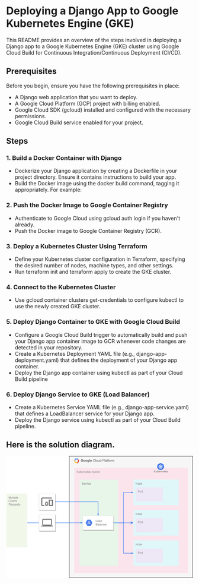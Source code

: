 # Deploying a Django App to Google Kubernetes Engine (GKE)

This README provides an overview of the steps involved in deploying a Django app to a Google Kubernetes Engine (GKE) cluster using Google Cloud Build for Continuous Integration/Continuous Deployment (CI/CD).

## Prerequisites
Before you begin, ensure you have the following prerequisites in place:

- A Django web application that you want to deploy.
- A Google Cloud Platform (GCP) project with billing enabled.
- Google Cloud SDK (gcloud) installed and configured with the necessary permissions.
- Google Cloud Build service enabled for your project.

## Steps
### 1. Build a Docker Container with Django
   -  Dockerize your Django application by creating a Dockerfile in your project directory. Ensure it contains instructions to build your app.
   - Build the Docker image using the docker build command, tagging it appropriately. For example:


### 2. Push the Docker Image to Google Container Registry
   - Authenticate to Google Cloud using gcloud auth login if you haven't already.
   - Push the Docker image to Google Container Registry (GCR).


### 3. Deploy a Kubernetes Cluster Using Terraform
   - Define your Kubernetes cluster configuration in Terraform, specifying the desired number of nodes, machine types, and other settings.
   - Run terraform init and terraform apply to create the GKE cluster.


### 4. Connect to the Kubernetes Cluster
   - Use gcloud container clusters get-credentials to configure kubectl to use the newly created GKE cluster.


### 5. Deploy Django Container to GKE with Google Cloud Build
   - Configure a Google Cloud Build trigger to automatically build and push your Django app container image to GCR whenever code changes are detected in your repository.
   - Create a Kubernetes Deployment YAML file (e.g., django-app-deployment.yaml) that defines the deployment of your Django app container.
   - Deploy the Django app container using kubectl as part of your Cloud Build pipeline

### 6. Deploy Django Service to GKE (Load Balancer)
   - Create a Kubernetes Service YAML file (e.g., django-app-service.yaml) that defines a LoadBalancer service for your Django app.
   - Deploy the Django service using kubectl as part of your Cloud Build pipeline. 


## Here is the solution diagram.

![Diagram.png](Diagram.png)